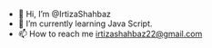 - 👋 Hi, I’m @IrtizaShahbaz
- 🌱 I’m currently learning Java Script.
- 📫 How to reach me irtizashahbaz22@gmail.com

<!---
IrtizaShahbaz/IrtizaShahbaz is a ✨ special ✨ repository because its `README.md` (this file) appears on your GitHub profile.
You can click the Preview link to take a look at your changes.
--->
